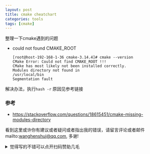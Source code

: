 ```yaml
---
layout: post
title: cmake cheatchart
categories: tools
tags: [cmake]
---
```

  

整理一下cmake遇到的问题

- could not found CMAKE_ROOT

  ```shell
  [root@host-192-168-1-36 cmake-3.14.4]# cmake --version
  CMake Error: Could not find CMAKE_ROOT !!!
  CMake has most likely not been installed correctly.
  Modules directory not found in
  /usr/local/bin
  Segmentation fault
  ```

  

解决办法，执行`hash -r` 原因见参考链接


### 参考

- <https://stackoverflow.com/questions/18615451/cmake-missing-modules-directory>



看到这里或许你有建议或者疑问或者指出我的错误，请留言评论或者邮件mailto:wanghenshui@qq.com, 多谢! 
<details>
<summary>觉得写的不错可以点开扫码赞助几毛</summary>
<img src="https://wanghenshui.github.io/assets/wepay.png" alt="微信转账">
</details>




